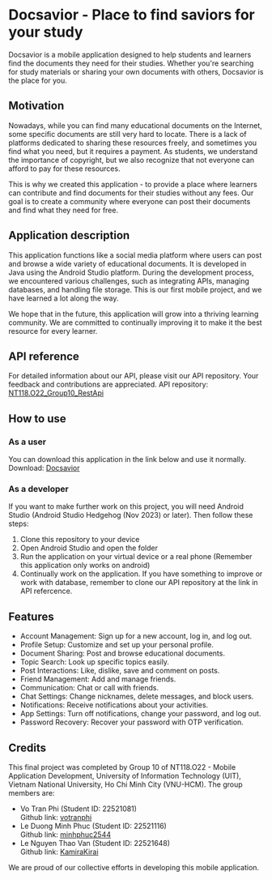 # Docsavior - Place to find saviors for your study

Docsavior is a mobile application designed to help students and learners find the documents they need for their studies. Whether you're searching for study materials or sharing your own documents with others, Docsavior is the place for you. 

## Motivation

Nowadays, while you can find many educational documents on the Internet, some specific documents are still very hard to locate. There is a lack of platforms dedicated to sharing these resources freely, and sometimes you find what you need, but it requires a payment. As students, we understand the importance of copyright, but we also recognize that not everyone can afford to pay for these resources.

This is why we created this application - to provide a place where learners can contribute and find documents for their studies without any fees. Our goal is to create a community where everyone can post their documents and find what they need for free.

## Application description

This application functions like a social media platform where users can post and browse a wide variety of educational documents. It is developed in Java using the Android Studio platform. During the development process, we encountered various challenges, such as integrating APIs, managing databases, and handling file storage. This is our first mobile project, and we have learned a lot along the way.

We hope that in the future, this application will grow into a thriving learning community. We are committed to continually improving it to make it the best resource for every learner.

## API reference
For detailed information about our API, please visit our API repository. Your feedback and contributions are appreciated.
API repository: [NT118.O22_Group10_RestApi](https://github.com/votranphi/NT118.O22_Group10_RestApi)

## How to use

### As a user

You can download this application in the link below and use it normally.  
Download: [Docsavior]()

### As a developer

If you want to make further work on this project, you will need Android Studio (Android Studio Hedgehog (Nov 2023) or later). Then follow these steps:  
1. Clone this repository to your device
2. Open Android Studio and open the folder
3. Run the application on your virtual device or a real phone (Remember this application only works on android)
4. Continually work on the application. If you have something to improve or work with database, remember to clone our API repository at the link in API refercence.

## Features

- Account Management: Sign up for a new account, log in, and log out.
- Profile Setup: Customize and set up your personal profile.
- Document Sharing: Post and browse educational documents.
- Topic Search: Look up specific topics easily.
- Post Interactions: Like, dislike, save and comment on posts.
- Friend Management: Add and manage friends.
- Communication: Chat or call with friends.
- Chat Settings: Change nicknames, delete messages, and block users.
- Notifications: Receive notifications about your activities.
- App Settings: Turn off notifications, change your password, and log out.
- Password Recovery: Recover your password with OTP verification.

## Credits

This final project was completed by Group 10 of NT118.O22 - Mobile Application Development, University of Information Technology (UIT), Vietnam National University, Ho Chi Minh City (VNU-HCM). The group members are:
- Vo Tran Phi (Student ID: 22521081)  
Github link: [votranphi](https://github.com/votranphi) 
- Le Duong Minh Phuc (Student ID: 22521116)  
Github link: [minhphuc2544](https://github.com/minhphuc2544)
- Le Nguyen Thao Van (Student ID: 22521648)  
Github link: [KamiraKirai](https://github.com/KamiraKirai)

We are proud of our collective efforts in developing this mobile application.
